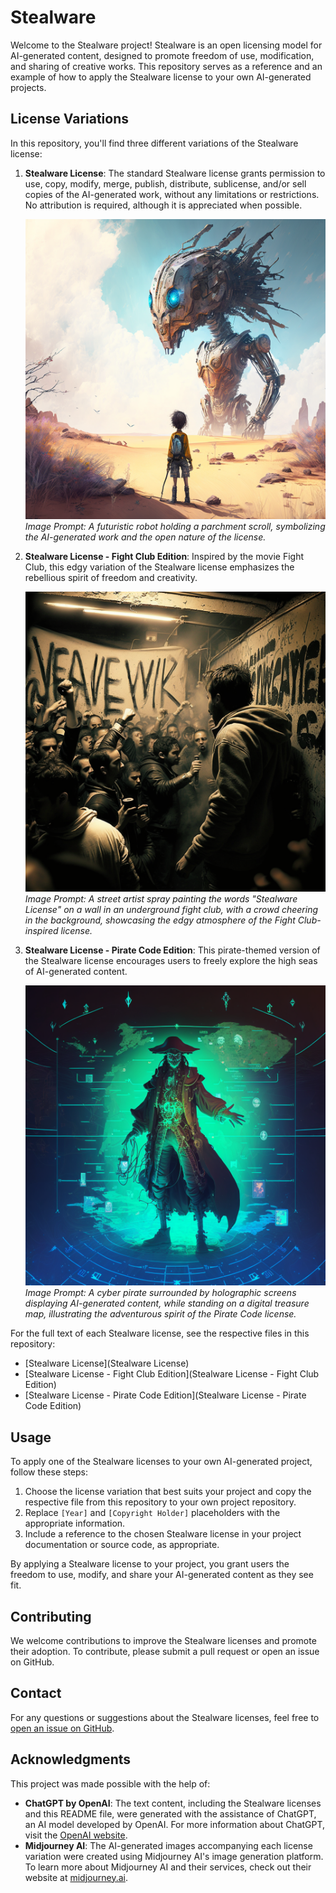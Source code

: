 # Stealware

Welcome to the Stealware project! Stealware is an open licensing model for AI-generated content, designed to promote freedom of use, modification, and sharing of creative works. This repository serves as a reference and an example of how to apply the Stealware license to your own AI-generated projects.

## License Variations

In this repository, you'll find three different variations of the Stealware license:

1. **Stealware License**: The standard Stealware license grants permission to use, copy, modify, merge, publish, distribute, sublicense, and/or sell copies of the AI-generated work, without any limitations or restrictions. No attribution is required, although it is appreciated when possible.

   ![AI-generated image for the Standard Stealware License](image_standard_license.png)
   *Image Prompt: A futuristic robot holding a parchment scroll, symbolizing the AI-generated work and the open nature of the license.*

2. **Stealware License - Fight Club Edition**: Inspired by the movie Fight Club, this edgy variation of the Stealware license emphasizes the rebellious spirit of freedom and creativity.

   ![AI-generated image for the Fight Club Edition](image_fight_club_license.png)
   *Image Prompt: A street artist spray painting the words "Stealware License" on a wall in an underground fight club, with a crowd cheering in the background, showcasing the edgy atmosphere of the Fight Club-inspired license.*

3. **Stealware License - Pirate Code Edition**: This pirate-themed version of the Stealware license encourages users to freely explore the high seas of AI-generated content.

   ![AI-generated image for the Pirate Code Edition](image_pirate_code_license.png)
   *Image Prompt: A cyber pirate surrounded by holographic screens displaying AI-generated content, while standing on a digital treasure map, illustrating the adventurous spirit of the Pirate Code license.*

For the full text of each Stealware license, see the respective files in this repository:

- [Stealware License](Stealware License)
- [Stealware License - Fight Club Edition](Stealware License - Fight Club Edition)
- [Stealware License - Pirate Code Edition](Stealware License - Pirate Code Edition)

## Usage

To apply one of the Stealware licenses to your own AI-generated project, follow these steps:

1. Choose the license variation that best suits your project and copy the respective file from this repository to your own project repository.
2. Replace `[Year]` and `[Copyright Holder]` placeholders with the appropriate information.
3. Include a reference to the chosen Stealware license in your project documentation or source code, as appropriate.

By applying a Stealware license to your project, you grant users the freedom to use, modify, and share your AI-generated content as they see fit.

## Contributing

We welcome contributions to improve the Stealware licenses and promote their adoption. To contribute, please submit a pull request or open an issue on GitHub.

## Contact

For any questions or suggestions about the Stealware licenses, feel free to [open an issue on GitHub](https://github.com/yourusername/stealware/issues).

## Acknowledgments

This project was made possible with the help of:

- **ChatGPT by OpenAI**: The text content, including the Stealware licenses and this README file, were generated with the assistance of ChatGPT, an AI model developed by OpenAI. For more information about ChatGPT, visit the [OpenAI website](https://www.openai.com/).
- **Midjourney AI**: The AI-generated images accompanying each license variation were created using Midjourney AI's image generation platform. To learn more about Midjourney AI and their services, check out their website at [midjourney.ai](https://www.midjourney.ai/).
